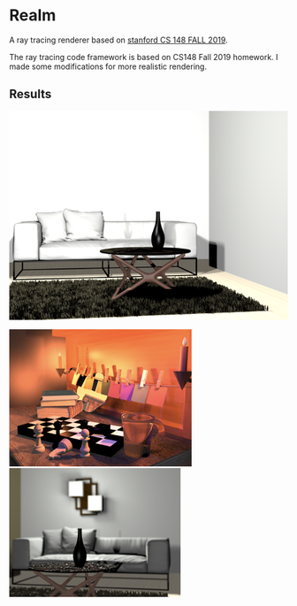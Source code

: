 # Realm
A ray tracing renderer based on [stanford CS 148 FALL 2019](http://web.stanford.edu/class/cs148/lectures.html).

The ray tracing code framework is based on CS148 Fall 2019 homework. I made some modifications for more realistic rendering. 



## Results
![Final Project result](https://github.com/12vv/Realm/blob/master/realm/Release/final-project.png)

![Final Project result](https://github.com/12vv/Realm/blob/master/realm/Release/render2.png)
![Final Project result](https://github.com/12vv/Realm/blob/master/realm/Release/render1.png)
